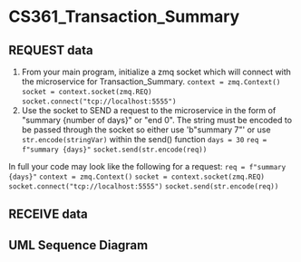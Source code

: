 # CS361_Transaction_Summary

## REQUEST data
1. From your main program, initialize a zmq socket which will connect with the microservice for Transaction_Summary.
  `context = zmq.Context()`
  `socket = context.socket(zmq.REQ)`
  `socket.connect("tcp://localhost:5555")`
2. Use the socket to SEND a request to the microservice in the form of "summary {number of days}" or "end 0". The string must be encoded to be passed through the socket so either use 'b"summary 7"' or use `str.encode(stringVar)` within the send() function
   `days = 30`
   `req = f"summary {days}"`
   `socket.send(str.encode(req))`

In full your code may look like the following for a request:
  `req = f"summary {days}"`
  `context = zmq.Context()`
  `socket = context.socket(zmq.REQ)`
  `socket.connect("tcp://localhost:5555")`
  `socket.send(str.encode(req))`

## RECEIVE data


## UML Sequence Diagram

